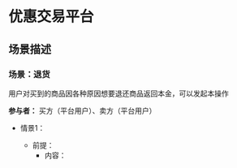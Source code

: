 # 优惠交易平台

## 场景描述

### 场景：退货

用户对买到的商品因各种原因想要退还商品返回本金，可以发起本操作

**参与者：**  买方（平台用户）、卖方（平台用户）

- 情景1： 

    - 前提： 
        - 内容：
       
